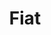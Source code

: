 ---
template: TermDetailPage
title: Fiat
description: Fiat is defined as currency that is declared by a country’s government to be legal tender.
aliases: Cardano currency, ADA, Cardano tokens, Cardano
keywords: usd
identities:
  - id: wael-ivie
    role: author
---